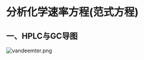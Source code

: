 # 分析化学速率方程(范式方程)

## 一、HPLC与GC导图

![vandeemter.png](https://i.loli.net/2019/12/05/FwpZf5HWknuDoKY.png)